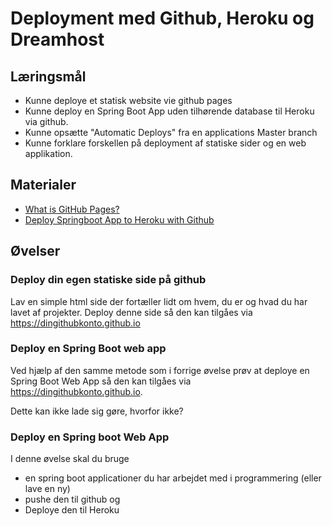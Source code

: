 
<script src="https://code.jquery.com/jquery-3.2.1.min.js"></script>
<script src="script.js"></script>

# Deployment med Github, Heroku og Dreamhost

## Læringsmål
* Kunne deploye et statisk website vie github pages
* Kunne deploy en Spring Boot App uden tilhørende database til Heroku via github. 
* Kunne opsætte "Automatic Deploys" fra en applications Master branch
* Kunne forklare forskellen på deployment af statiske sider og en web applikation. 

## Materialer
* [What is GitHub Pages?](https://pages.github.com/)
* [Deploy Springboot App to Heroku with Github](https://dev.to/kristijanfistrek/deploy-springboot-app-to-heroku-with-github-27ij)

## Øvelser

### Deploy din egen statiske side på github
Lav en simple html side der fortæller lidt om hvem, du er og hvad du har lavet af projekter.
Deploy denne side så den kan tilgåes via https://dingithubkonto.github.io 

### Deploy en Spring Boot web app
Ved hjælp af den samme metode som i forrige øvelse prøv at deploye en Spring Boot Web App så den kan tilgåes via https://dingithubkonto.github.io.  

Dette kan ikke lade sig gøre, hvorfor ikke? 


### Deploy en Spring boot Web App
I denne øvelse skal du bruge 
* en spring boot applicationer du har arbejdet med i programmering (eller lave en ny) 
* pushe den til github og 
* Deploye den til Heroku



